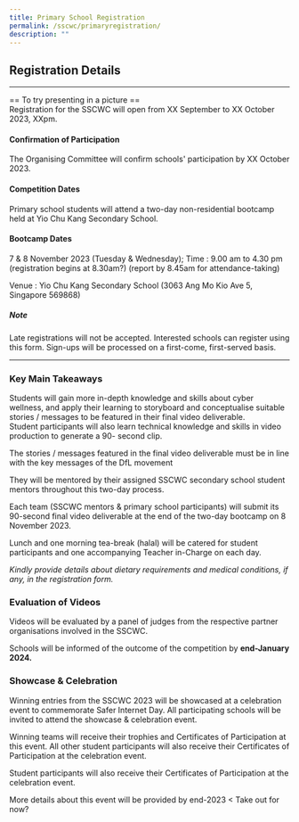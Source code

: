 ```yaml
---
title: Primary School Registration
permalink: /sscwc/primaryregistration/
description: ""
---
```

## **Registration Details**

---
== To try presenting in a picture == \
Registration for the SSCWC will open from XX September to XX October 2023, XXpm. 

#### Confirmation of Participation

The Organising Committee will confirm schools' participation by XX October 2023.

#### Competition Dates

Primary school students will attend a two-day non-residential bootcamp held at Yio Chu Kang Secondary School.

#### Bootcamp Dates
7 &amp; 8 November 2023 (Tuesday &amp; Wednesday); Time : 9.00 am to 4.30 pm (registration begins at 8.30am?) (report by 8.45am for attendance-taking)

Venue : Yio Chu Kang Secondary School (3063 Ang Mo Kio Ave 5, Singapore 569868)

##### **Note**
Late registrations will not be accepted. Interested schools can register using this form. Sign-ups will be processed on a first-come, first-served basis.

---

### **Key Main Takeaways** 

Students will gain more in-depth knowledge and skills about cyber wellness, and apply their learning to storyboard and conceptualise suitable stories / messages to be featured in their final video deliverable. <br>
Student participants will also learn technical knowledge and skills in video production to generate a 90- second clip.

The stories / messages featured in the final video deliverable must be in line with the key messages of the DfL movement

They will be mentored by their assigned SSCWC secondary school student mentors throughout this two-day process.

Each team (SSCWC mentors &amp; primary school participants) will submit its 90-second final video deliverable at the end of the two-day bootcamp on 8 November 2023.

Lunch and one morning tea-break (halal) will be catered for student participants and one accompanying Teacher in-Charge on each day. 

*Kindly provide details about dietary requirements and medical conditions, if any, in the registration form.*


### **Evaluation of Videos**

Videos will be evaluated by a panel of judges from the respective partner organisations involved in the SSCWC.

Schools will be informed of the outcome of the competition by **end-January 2024.**

### **Showcase &amp; Celebration**

Winning entries from the SSCWC 2023 will be showcased at a celebration event to commemorate Safer Internet Day. All participating schools will be invited to attend the showcase &amp; celebration event.

Winning teams will receive their trophies and Certificates of Participation at this event. All other student participants will also receive their Certificates of Participation at the celebration event.

Student participants will also receive their Certificates of Participation at the celebration event.

More details about this event will be provided by end-2023 &lt; Take out for now?
